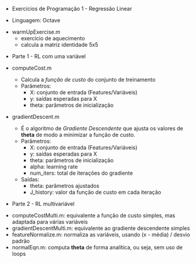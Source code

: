 * Exercícios de Programação 1 - Regressão Linear

* Linguagem: Octave
- warmUpExercise.m
    - exercício de aquecimento
    - calcula a matriz identidade 5x5

* Parte 1 - RL com uma variável
- computeCost.m
    - Calcula a *função de custo* do conjunto de treinamento
    - Parâmetros:
        - X: conjunto de entrada (Features/Variáveis)
        - y: saídas esperadas para X
        - theta: parâmetros de inicialização

- gradientDescent.m
    - É o algoritmo de *Gradiente Descendente* que ajusta os valores de __theta__ de modo a minimizar a função de custo.
    - Parâmetros:
        - X: conjunto de entrada (Features/Variáveis)
        - y: saídas esperadas para X
        - theta: parâmetros de inicialização
        - alpha: learning rate
        - num_iters: total de iterações do gradiente
    - Saídas:
        - theta: parâmetros ajustados
        - J_history: valor da função de custo em cada iteração
    
* Parte 2 - RL multivariável
- computeCostMulti.m: equivalente a função de custo simples, mas adaptada para várias variáveis
- gradientDescentMulti.m: equivalente ao gradiente descendente simples
- featureNormalize.m: normaliza as variáveis, usando (x - média) / desvio padrão
- normalEqn.m: computa __theta__ de forma analítica, ou seja, sem uso de loops

